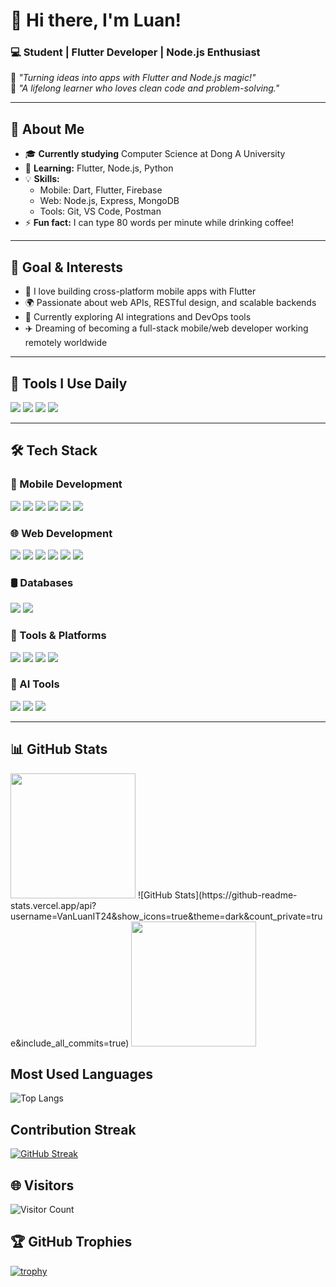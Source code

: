 # 👋 Hi there, I'm Luan!

### 💻 Student | Flutter Developer | Node.js Enthusiast

🔹 *"Turning ideas into apps with Flutter and Node.js magic!"*  
🔹 *"A lifelong learner who loves clean code and problem-solving."*  

---

## 🚀 About Me

- 🎓 **Currently studying** Computer Science at Dong A University  
- 🌱 **Learning:** Flutter, Node.js, Python  
- 💡 **Skills:**  
  - Mobile: Dart, Flutter, Firebase  
  - Web: Node.js, Express, MongoDB  
  - Tools: Git, VS Code, Postman  
- ⚡ **Fun fact:** I can type 80 words per minute while drinking coffee!  

---
## 🎯 Goal & Interests
- 📱 I love building cross-platform mobile apps with Flutter  
- 🌍 Passionate about web APIs, RESTful design, and scalable backends  
- 🧠 Currently exploring AI integrations and DevOps tools  
- ✈️ Dreaming of becoming a full-stack mobile/web developer working remotely worldwide

---
## 🧰 Tools I Use Daily
<img src="https://img.shields.io/badge/Android_Studio-3DDC84?style=for-the-badge&logo=android-studio&logoColor=white"/> 
<img src="https://img.shields.io/badge/Postman-FF6C37?style=for-the-badge&logo=postman&logoColor=white"/> 
<img src="https://img.shields.io/badge/Figma-F24E1E?style=for-the-badge&logo=figma&logoColor=white"/>
<img src="https://img.shields.io/badge/Slack-4A154B?style=for-the-badge&logo=slack&logoColor=white"/>

---

## 🛠 Tech Stack
### 📱 Mobile Development
<img src="https://img.shields.io/badge/Node.js-339933?style=for-the-badge&logo=nodedotjs&logoColor=white"/> <img src="https://img.shields.io/badge/Express.js-000000?style=for-the-badge&logo=express&logoColor=white"/> <img src="https://img.shields.io/badge/Django-092E20?style=for-the-badge&logo=django&logoColor=white"/> <img src="https://img.shields.io/badge/React-20232A?style=for-the-badge&logo=react&logoColor=61DAFB"/> <img src="https://img.shields.io/badge/JavaScript-F7DF1E?style=for-the-badge&logo=javascript&logoColor=black"/> <img src="https://img.shields.io/badge/Java-007396?style=for-the-badge&logo=java&logoColor=white"/>

### 🌐 Web Development
<img src="https://img.shields.io/badge/Node.js-339933?style=for-the-badge&logo=nodedotjs&logoColor=white"/> <img src="https://img.shields.io/badge/Express.js-000000?style=for-the-badge&logo=express&logoColor=white"/> <img src="https://img.shields.io/badge/Django-092E20?style=for-the-badge&logo=django&logoColor=white"/> <img src="https://img.shields.io/badge/React-20232A?style=for-the-badge&logo=react&logoColor=61DAFB"/> <img src="https://img.shields.io/badge/JavaScript-F7DF1E?style=for-the-badge&logo=javascript&logoColor=black"/> <img src="https://img.shields.io/badge/Java-007396?style=for-the-badge&logo=java&logoColor=white"/>

### 🛢 Databases
<img src="https://img.shields.io/badge/MongoDB-47A248?style=for-the-badge&logo=mongodb&logoColor=white"/> <img src="https://img.shields.io/badge/MySQL-005C84?style=for-the-badge&logo=mysql&logoColor=white"/>

### 🧰 Tools & Platforms
<img src="https://img.shields.io/badge/Git-F05032?style=for-the-badge&logo=git&logoColor=white"/> <img src="https://img.shields.io/badge/VS_Code-007ACC?style=for-the-badge&logo=visual%20studio%20code&logoColor=white"/> <img src="https://img.shields.io/badge/Postman-FF6C37?style=for-the-badge&logo=postman&logoColor=white"/> <img src="https://img.shields.io/badge/Docker-2496ED?style=for-the-badge&logo=docker&logoColor=white"/>

### 🤖 AI Tools
<img src="https://img.shields.io/badge/ChatGPT-00A67E?style=for-the-badge&logo=openai&logoColor=white"/> <img src="https://img.shields.io/badge/Grok-000000?style=for-the-badge&logo=x&logoColor=white"/> <img src="https://img.shields.io/badge/DeepSeek-A45AFF?style=for-the-badge&logoColor=white"/>

---

## 📊 GitHub Stats
<img src="[https://media.giphy.com/media/9xzWaiZvm2zDy/giphy.gif](https://media.tenor.com/_nfNPvSXeI4AAAAM/satoru-gojo-satoru-watching.gif)" width="200"/>
![GitHub Stats](https://github-readme-stats.vercel.app/api?username=VanLuanIT24&show_icons=true&theme=dark&count_private=true&include_all_commits=true)
<img src="https://i.pinimg.com/originals/be/c2/fc/bec2fc14c4252f0eb9308437ea9b0135.gif" width="200"/>

## Most Used Languages
![Top Langs](https://github-readme-stats.vercel.app/api/top-langs/?username=VanLuanIT24&layout=compact&theme=dark)

## Contribution Streak
[![GitHub Streak](https://streak-stats.demolab.com/?user=VanLuanIT24&theme=dark)](https://git.io/streak-stats)

## 🌐 Visitors
![Visitor Count](https://profile-counter.glitch.me/VanLuanIT24/count.svg)

## 🏆 GitHub Trophies
[![trophy](https://github-profile-trophy.vercel.app/?username=VanLuanIT24&theme=onedark&rank=SSS,SS,S,AAA,AA,A,B)](https://github.com/ryo-ma/github-profile-trophy)
